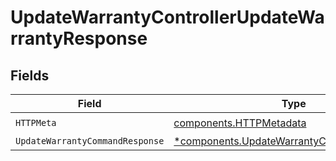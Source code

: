 # UpdateWarrantyControllerUpdateWarrantyResponse


## Fields

| Field                                                                                                 | Type                                                                                                  | Required                                                                                              | Description                                                                                           |
| ----------------------------------------------------------------------------------------------------- | ----------------------------------------------------------------------------------------------------- | ----------------------------------------------------------------------------------------------------- | ----------------------------------------------------------------------------------------------------- |
| `HTTPMeta`                                                                                            | [components.HTTPMetadata](../../models/components/httpmetadata.md)                                    | :heavy_check_mark:                                                                                    | N/A                                                                                                   |
| `UpdateWarrantyCommandResponse`                                                                       | [*components.UpdateWarrantyCommandResponse](../../models/components/updatewarrantycommandresponse.md) | :heavy_minus_sign:                                                                                    | N/A                                                                                                   |
